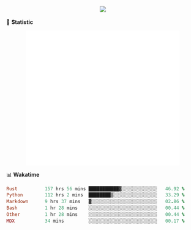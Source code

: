 <!-- https://github.com/DenverCoder1/readme-typing-svg -->
<p align="center">
<img src="https://readme-typing-svg.demolab.com?font=Orbitron&size=25&pause=1000&center=true&vCenter=true&random=false&width=600&lines=Welcome+to+my+GitHub+profile+page!" />



🌟 **Statistic**

<p align="center">
  <img width="400" align="top" src="https://github.com/fllesser/fllesser/blob/main/left.svg" />
  <img width="400" align="top" src="https://github.com/fllesser/fllesser/blob/main/right.svg" />
</p>


📊 **Wakatime**
<!--START_SECTION:waka-->

```ruby
Rust          157 hrs 56 mins ███████████▓░░░░░░░░░░░░░   46.92 %
Python        112 hrs 2 mins  ████████▒░░░░░░░░░░░░░░░░   33.29 %
Markdown      9 hrs 37 mins   ▓░░░░░░░░░░░░░░░░░░░░░░░░   02.86 %
Bash          1 hr 28 mins    ░░░░░░░░░░░░░░░░░░░░░░░░░   00.44 %
Other         1 hr 28 mins    ░░░░░░░░░░░░░░░░░░░░░░░░░   00.44 %
MDX           34 mins         ░░░░░░░░░░░░░░░░░░░░░░░░░   00.17 %
```

<!--END_SECTION:waka-->

